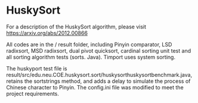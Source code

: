 # HuskySort

For a description of the HuskySort algorithm, please visit https://arxiv.org/abs/2012.00866

All codes are in the / result folder, including Pinyin comparator, LSD radixsort, MSD radixsort, dual pivot quicksort, cardinal sorting unit test and all sorting algorithm tests (sorts. Java). Timport uses system sorting.

The huskyport test file is result/src/edu.neu.COE.huskysort.sort/huskysorthuskysortbenchmark.java, retains the sortstrings method, and adds a delay to simulate the process of Chinese character to Pinyin. The config.ini file was modified to meet the project requirements.